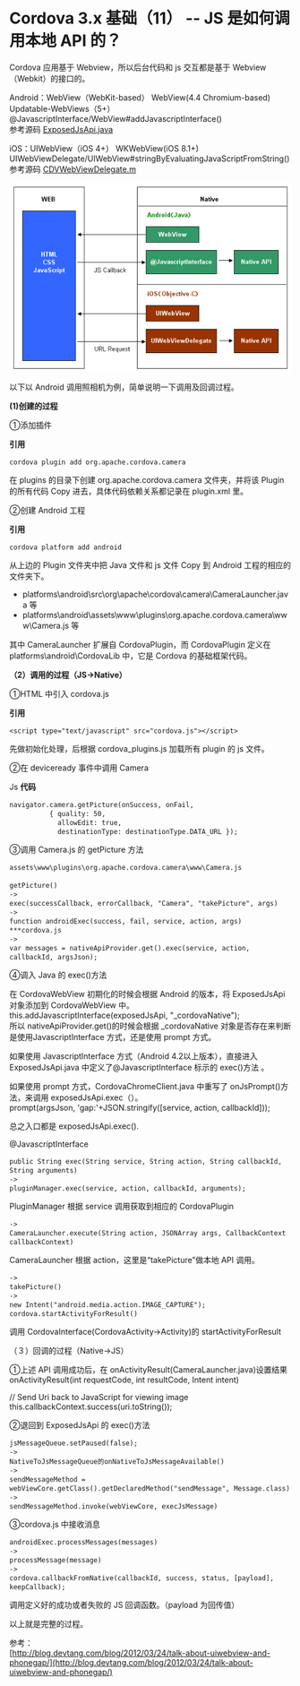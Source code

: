 # Cordova 3.x 基础（11） -- JS 是如何调用本地 API 的？

Cordova 应用基于 Webview，所以后台代码和 js  交互都是基于 Webview（Webkit）的接口的。 

Android：WebView（WebKit-based） WebView(4.4 Chromium-based)  Updatable-WebViews（5+） 
@JavascriptInterface/WebView#addJavascriptInterface()   
参考源码 [ExposedJsApi.java](https://github.com/apache/cordova-android/blob/master/framework/src/org/apache/cordova/ExposedJsApi.java) 

iOS：UIWebView（iOS 4+） WKWebView(iOS 8.1+) 
UIWebViewDelegate/UIWebView#stringByEvaluatingJavaScriptFromString()   
参考源码 [CDVWebViewDelegate.m](https://github.com/apache/cordova-ios/blob/master/CordovaLib/Classes/CDVWebViewDelegate.m)


![picture11.1](images/11.1.png)

以下以 Android 调用照相机为例，简单说明一下调用及回调过程。 

**(1)创建的过程**

①添加插件 

**引用**

```
cordova plugin add org.apache.cordova.camera
```

在 plugins 的目录下创建 org.apache.cordova.camera 文件夹，并将该 Plugin 的所有代码 Copy 进去，具体代码依赖关系都记录在 plugin.xml 里。 

②创建 Android 工程 

**引用**

```
cordova platform add android
```

从上边的 Plugin 文件夹中把 Java 文件和 js 文件 Copy 到 Android 工程的相应的文件夹下。 

- platforms\android\src\org\apache\cordova\camera\CameraLauncher.java 等  
- platforms\android\assets\www\plugins\org.apache.cordova.camera\www\Camera.js 等

其中 CameraLauncher 扩展自 CordovaPlugin，而 CordovaPlugin 定义在 platforms\android\CordovaLib 中，它是 Cordova 的基础框架代码。 
 
**（2）调用的过程（JS->Native）** 

①HTML 中引入 cordova.js 

**引用**

```
<script type="text/javascript" src="cordova.js"></script>
```

先做初始化处理，后根据 cordova_plugins.js 加载所有 plugin 的 js 文件。 

②在 deviceready 事件中调用 Camera 

Js **代码**

```
navigator.camera.getPicture(onSuccess, onFail,   
          { quality: 50,   
            allowEdit: true,   
            destinationType: destinationType.DATA_URL });
```


③调用 Camera.js 的 getPicture 方法 

```
assets\www\plugins\org.apache.cordova.camera\www\Camera.js 

getPicture() 
-> 
exec(successCallback, errorCallback, "Camera", "takePicture", args) 
-> 
function androidExec(success, fail, service, action, args) ***cordova.js 
-> 
var messages = nativeApiProvider.get().exec(service, action, callbackId, argsJson); 
```

④调入 Java 的 exec()方法 

在 CordovaWebView 初期化的时候会根据 Android 的版本，将 ExposedJsApi 对象添加到 CordovaWebView 中。 
this.addJavascriptInterface(exposedJsApi, "_cordovaNative");   
所以 nativeApiProvider.get()的时候会根据 _cordovaNative 对象是否存在来判断是使用JavascriptInterface 方式，还是使用 prompt 方式。 

如果使用 JavascriptInterface 方式（Android 4.2以上版本），直接进入 ExposedJsApi.java 中定义了@JavascriptInterface 标示的 exec()方法 。 

如果使用 prompt 方式，CordovaChromeClient.java 中重写了 onJsPrompt()方法，来调用 exposedJsApi.exec（）。  
prompt(argsJson, 'gap:'+JSON.stringify([service, action, callbackId])); 

总之入口都是 exposedJsApi.exec(). 

@JavascriptInterface 

```
public String exec(String service, String action, String callbackId, String arguments) 
-> 
pluginManager.exec(service, action, callbackId, arguments); 
```

PluginManager 根据 service 调用获取到相应的 CordovaPlugin 

```
-> 
CameraLauncher.execute(String action, JSONArray args, CallbackContext callbackContext)
```
 
CameraLauncher 根据 action，这里是“takePicture”做本地 API 调用。 

```
-> 
takePicture() 
-> 
new Intent("android.media.action.IMAGE_CAPTURE"); 
cordova.startActivityForResult() 
```

调用 CordovaInterface(CordovaActivity->Activity)的 startActivityForResult 

（３）回调的过程（Native->JS） 

①上述 API 调用成功后，在 onActivityResult(CameraLauncher.java)设置结果   
onActivityResult(int requestCode, int resultCode, Intent intent) 

// Send Uri back to JavaScript for viewing image 
this.callbackContext.success(uri.toString()); 

②退回到 ExposedJsApi 的 exec()方法 

```
jsMessageQueue.setPaused(false); 
-> 
NativeToJsMessageQueue的onNativeToJsMessageAvailable() 
-> 
sendMessageMethod = webViewCore.getClass().getDeclaredMethod("sendMessage", Message.class) 
-> 
sendMessageMethod.invoke(webViewCore, execJsMessage) 
```

③cordova.js 中接收消息 

```
androidExec.processMessages(messages) 
-> 
processMessage(message) 
-> 
cordova.callbackFromNative(callbackId, success, status, [payload], keepCallback);
```
 
调用定义好的成功或者失败的 JS 回调函数。（payload 为回传值） 

以上就是完整的过程。 

参考：   
[http://blog.devtang.com/blog/2012/03/24/talk-about-uiwebview-and-phonegap/](http://blog.devtang.com/blog/2012/03/24/talk-about-uiwebview-and-phonegap/)